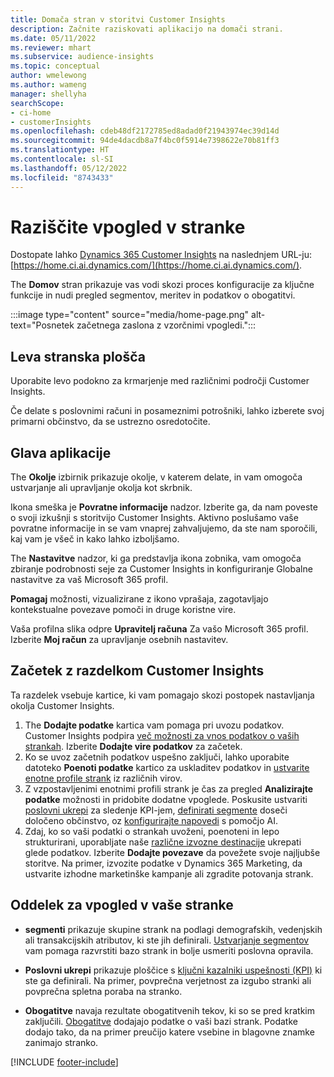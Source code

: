 ```yaml
---
title: Domača stran v storitvi Customer Insights
description: Začnite raziskovati aplikacijo na domači strani.
ms.date: 05/11/2022
ms.reviewer: mhart
ms.subservice: audience-insights
ms.topic: conceptual
author: wmelewong
ms.author: wameng
manager: shellyha
searchScope:
- ci-home
- customerInsights
ms.openlocfilehash: cdeb48df2172785ed8adad0f21943974ec39d14d
ms.sourcegitcommit: 94de4dacdb8a7f4bc0f5914e7398622e70b81ff3
ms.translationtype: HT
ms.contentlocale: sl-SI
ms.lasthandoff: 05/12/2022
ms.locfileid: "8743433"
---
```

# <a name="explore-customer-insights"></a>Raziščite vpogled v stranke

Dostopate lahko [Dynamics 365 Customer Insights](https://home.ci.ai.dynamics.com/) na naslednjem URL-ju: [https://home.ci.ai.dynamics.com/](https://home.ci.ai.dynamics.com/).

The **Domov** stran prikazuje vas vodi skozi proces konfiguracije za ključne funkcije in nudi pregled segmentov, meritev in podatkov o obogatitvi.

:::image type="content" source="media/home-page.png" alt-text="Posnetek začetnega zaslona z vzorčnimi vpogledi.":::

## <a name="left-side-pane"></a>Leva stranska plošča

Uporabite levo podokno za krmarjenje med različnimi področji Customer Insights. 

Če delate s poslovnimi računi in posameznimi potrošniki, lahko izberete svoj primarni občinstvo, da se ustrezno osredotočite. 

## <a name="application-header"></a>Glava aplikacije

The **Okolje** izbirnik prikazuje okolje, v katerem delate, in vam omogoča ustvarjanje ali upravljanje okolja kot skrbnik.

Ikona smeška je **Povratne informacije** nadzor. Izberite ga, da nam poveste o svoji izkušnji s storitvijo Customer Insights. Aktivno poslušamo vaše povratne informacije in se vam vnaprej zahvaljujemo, da ste nam sporočili, kaj vam je všeč in kako lahko izboljšamo.

The **Nastavitve** nadzor, ki ga predstavlja ikona zobnika, vam omogoča zbiranje podrobnosti seje za Customer Insights in konfiguriranje Globalne nastavitve za vaš Microsoft 365 profil. 

**Pomagaj** možnosti, vizualizirane z ikono vprašaja, zagotavljajo kontekstualne povezave pomoči in druge koristne vire.

Vaša profilna slika odpre **Upravitelj računa** Za vašo Microsoft 365 profil. Izberite **Moj račun** za upravljanje osebnih nastavitev.

## <a name="getting-started-with-customer-insights-section"></a>Začetek z razdelkom Customer Insights

Ta razdelek vsebuje kartice, ki vam pomagajo skozi postopek nastavljanja okolja Customer Insights. 

1. The **Dodajte podatke** kartica vam pomaga pri uvozu podatkov. Customer Insights podpira [več možnosti za vnos podatkov o vaših strankah](data-sources.md). Izberite **Dodajte vire podatkov** za začetek.
1. Ko se uvoz začetnih podatkov uspešno zaključi, lahko uporabite datoteko **Poenoti podatke** kartico za uskladitev podatkov in [ustvarite enotne profile strank](data-unification.md) iz različnih virov. 
1. Z vzpostavljenimi enotnimi profili strank je čas za pregled **Analizirajte podatke** možnosti in pridobite dodatne vpoglede. Poskusite ustvariti [poslovni ukrepi](measures.md) za sledenje KPI-jem, [definirati segmente](segments.md) doseči določeno občinstvo, oz [konfigurirajte napovedi](predictions-overview.md) s pomočjo AI.
1. Zdaj, ko so vaši podatki o strankah uvoženi, poenoteni in lepo strukturirani, uporabljate naše [različne izvozne destinacije](export-destinations.md) ukrepati glede podatkov. Izberite **Dodajte povezave** da povežete svoje najljubše storitve. Na primer, izvozite podatke v Dynamics 365 Marketing, da ustvarite izhodne marketinške kampanje ali zgradite potovanja strank. 

## <a name="your-customer-insights-section"></a>Oddelek za vpogled v vaše stranke

- **segmenti** prikazuje skupine strank na podlagi demografskih, vedenjskih ali transakcijskih atributov, ki ste jih definirali. [Ustvarjanje segmentov](segments.md) vam pomaga razvrstiti bazo strank in bolje usmeriti poslovna opravila.

- **Poslovni ukrepi** prikazuje ploščice s [ključni kazalniki uspešnosti (KPI)](measures.md) ki ste ga definirali. Na primer, povprečna verjetnost za izgubo stranki ali povprečna spletna poraba na stranko.

- **Obogatitve** navaja rezultate obogatitvenih tekov, ki so se pred kratkim zaključili. [Obogatitve](enrichment-hub.md) dodajajo podatke o vaši bazi strank. Podatke dodajo tako, da na primer preučijo katere vsebine in blagovne znamke zanimajo stranko.


[!INCLUDE [footer-include](includes/footer-banner.md)]
